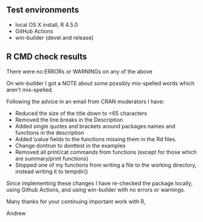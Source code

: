 ## Test environments
* local OS X install, R 4.5.0
* GitHub Actions
* win-builder (devel and release)

## R CMD check results
There were no ERRORs or WARNINGs on any of the above

On win-builder I got a NOTE about some possibly mis-spelled words which aren't mis-spelled.

Following the advice in an email from CRAN moderators I have:
- Reduced the size of the title down to <65 characters
- Removed the line breaks in the Description
- Added single quotes and brackets around packages names and functions in the description
- Added \value fields to the functions missing them in the Rd files. 
- Change dontrun to donttest in the examples
- Removed all print/cat commands from functions (except for those which are summary/print functions)
- Stopped one of my functions from writing a file to the working directory, instead writing it to tempdir()

Since implementing these changes I have re-checked the package locally, using Github Actions, and using win-builder with no errors or warnings. 

Many thanks for your continuing important work with R,

Andrew